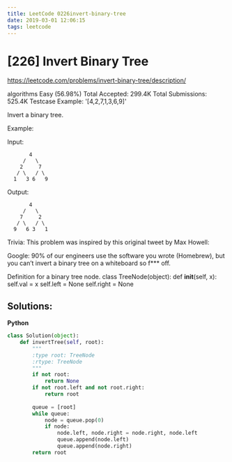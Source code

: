 ```yaml
---
title: LeetCode 0226invert-binary-tree
date: 2019-03-01 12:06:15
tags: leetcode
---
```


# [226] Invert Binary Tree

 https://leetcode.com/problems/invert-binary-tree/description/

 algorithms
 Easy (56.98%)
 Total Accepted:    299.4K
 Total Submissions: 525.4K
 Testcase Example:  '[4,2,7,1,3,6,9]'

 Invert a binary tree.
 
 Example:
 
 Input:
 
 ```
    ⁠    4
    ⁠  /   \
    ⁠ 2     7
    ⁠/ \   / \
   1   3 6   9
 ```
 
 Output:
 
 ```
    ⁠    4
    ⁠  /   \
    ⁠ 7     2
    ⁠/ \   / \
   9   6 3   1
 ```
 Trivia:
 This problem was inspired by this original tweet by Max Howell:
 
 Google: 90% of our engineers use the software you wrote (Homebrew), but you
 can’t invert a binary tree on a whiteboard so f*** off.
 

 Definition for a binary tree node.
 class TreeNode(object):
     def __init__(self, x):
         self.val = x
         self.left = None
         self.right = None
## Solutions:
**Python**
```python
class Solution(object):
    def invertTree(self, root):
        """
        :type root: TreeNode
        :rtype: TreeNode
        """
        if not root:
            return None
        if not root.left and not root.right:
            return root
        
        queue = [root]
        while queue:
            node = queue.pop(0)
            if node:
                node.left, node.right = node.right, node.left
                queue.append(node.left)
                queue.append(node.right)
        return root
```
